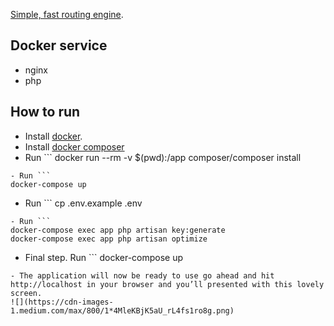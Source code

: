 
[Simple, fast routing engine](https://laravel.com/docs/routing).
## Docker service

- nginx
- php

## How to run
- Install [docker](https://docs.docker.com/install/).
- Install [docker composer](https://docs.docker.com/compose/install/)
- Run ```
docker run --rm -v $(pwd):/app composer/composer install
```
- Run ```
docker-compose up
```
- Run ```
cp .env.example .env
```
- Run ```
docker-compose exec app php artisan key:generate
docker-compose exec app php artisan optimize
```
- Final step. Run ```
docker-compose up
```
- The application will now be ready to use go ahead and hit http://localhost in your browser and you’ll presented with this lovely screen.
![](https://cdn-images-1.medium.com/max/800/1*4MleKBjK5aU_rL4fs1ro8g.png)